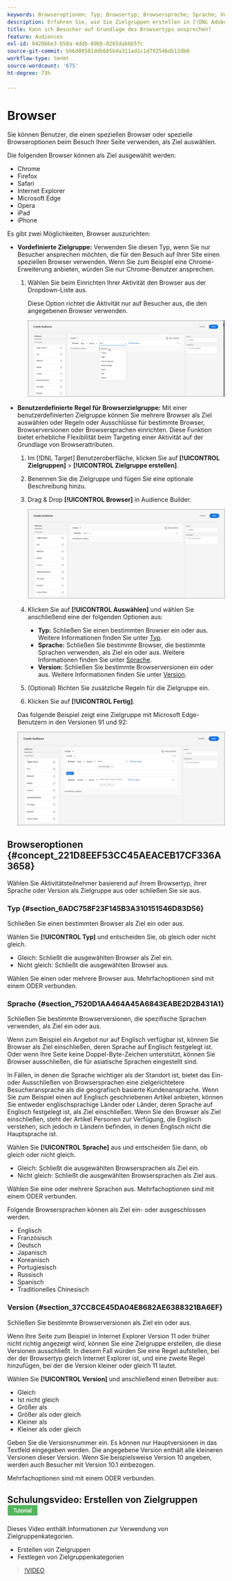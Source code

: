 ```yaml
---
keywords: Browseroptionen; Typ; Browsertyp; Browsersprache; Sprache; Version; Browserversion
description: Erfahren Sie, wie Sie Zielgruppen erstellen in [!DNL Adobe Target] , um Benutzer anzusprechen, die einen bestimmten Browser oder bestimmte Browseroptionen beim Besuch Ihrer Seite verwenden.
title: Kann ich Besucher auf Grundlage des Browsertyps ansprechen?
feature: Audiences
exl-id: 8420bbe3-b58a-4ddb-89bb-0265dab6b5fc
source-git-commit: bb6d08581ddb685b4a311ad1c1d792546db12db6
workflow-type: tm+mt
source-wordcount: '675'
ht-degree: 73%

---
```


# Browser

Sie können Benutzer, die einen speziellen Browser oder spezielle Browseroptionen beim Besuch Ihrer Seite verwenden, als Ziel auswählen.

Die folgenden Browser können als Ziel ausgewählt werden:

* Chrome
* Firefox
* Safari
* Internet Explorer
* Microsoft Edge
* Opera
* iPad  
* iPhone

Es gibt zwei Möglichkeiten, Browser auszurichten:

* **Vordefinierte Zielgruppe:** Verwenden Sie diesen Typ, wenn Sie nur Besucher ansprechen möchten, die für den Besuch auf Ihrer Site einen speziellen Browser verwenden. Wenn Sie zum Beispiel eine Chrome-Erweiterung anbieten, würden Sie nur Chrome-Benutzer ansprechen.

   1. Wählen Sie beim Einrichten Ihrer Aktivität den Browser aus der Dropdown-Liste aus.

      Diese Option richtet die Aktivität nur auf Besucher aus, die den angegebenen Browser verwenden.

      ![Target Chrome-Benutzer](/help/main/c-target/c-audiences/c-target-rules/assets/target-chrome.png)

* **Benutzerdefinierte Regel für Browserzielgruppe:** Mit einer benutzerdefinierten Zielgruppe können Sie mehrere Browser als Ziel auswählen oder Regeln oder Ausschlüsse für bestimmte Browser, Browserversionen oder Browsersprachen einrichten. Diese Funktion bietet erhebliche Flexibilität beim Targeting einer Aktivität auf der Grundlage von Browserattributen.

   1. Im [!DNL Target] Benutzeroberfläche, klicken Sie auf **[!UICONTROL Zielgruppen]** > **[!UICONTROL Zielgruppe erstellen]**.
   1. Benennen Sie die Zielgruppe und fügen Sie eine optionale Beschreibung hinzu.
   1. Drag &amp; Drop **[!UICONTROL Browser]** in Audience Builder.

      ![Regeln > Browser](assets/target_browser.png)

   1. Klicken Sie auf **[!UICONTROL Auswählen]** und wählen Sie anschließend eine der folgenden Optionen aus:

      * **Typ:** Schließen Sie einen bestimmten Browser ein oder aus. Weitere Informationen finden Sie unter [Typ](/help/main/c-target/c-audiences/c-target-rules/browser.md#section_6ADC758F23F145B3A310151546D83D56).
      * **Sprache:** Schließen Sie bestimmte Browser, die bestimmte Sprachen verwenden, als Ziel ein oder aus. Weitere Informationen finden Sie unter [Sprache](/help/main/c-target/c-audiences/c-target-rules/browser.md#section_7520D1AA464A45A6843EABE2D2B431A1).
      * **Version:** Schließen Sie bestimmte Browserversionen ein oder aus. Weitere Informationen finden Sie unter [Version](/help/main/c-target/c-audiences/c-target-rules/browser.md#section_37CC8CE45DA04E8682AE6388321BA6EF).

   1. (Optional) Richten Sie zusätzliche Regeln für die Zielgruppe ein.
   1. Klicken Sie auf **[!UICONTROL Fertig]**.

  Das folgende Beispiel zeigt eine Zielgruppe mit Microsoft Edge-Benutzern in den Versionen 91 und 92:

  ![Target Edge 91 oder 92](assets/target_edge.png)

## Browseroptionen {#concept_221D8EEF53CC45AEACEB17CF336A3658}

Wählen Sie Aktivitätsteilnehmer basierend auf ihrem Browsertyp, ihrer Sprache oder Version als Zielgruppe aus oder schließen Sie sie aus.

### Typ  {#section_6ADC758F23F145B3A310151546D83D56}

Schließen Sie einen bestimmten Browser als Ziel ein oder aus.

Wählen Sie **[!UICONTROL Typ]** und entscheiden Sie, ob gleich oder nicht gleich.

* Gleich: Schließt die ausgewählten Browser als Ziel ein.
* Nicht gleich: Schließt die ausgewählten Browser aus.

Wählen Sie einen oder mehrere Browser aus. Mehrfachoptionen sind mit einem ODER verbunden.

### Sprache  {#section_7520D1AA464A45A6843EABE2D2B431A1}

Schließen Sie bestimmte Browserversionen, die spezifische Sprachen verwenden, als Ziel ein oder aus.

Wenn zum Beispiel ein Angebot nur auf Englisch verfügbar ist, können Sie Browser als Ziel einschließen, deren Sprache auf Englisch festgelegt ist. Oder wenn Ihre Seite keine Doppel-Byte-Zeichen unterstützt, können Sie Browser ausschließen, die für asiatische Sprachen eingestellt sind.

In Fällen, in denen die Sprache wichtiger als der Standort ist, bietet das Ein- oder Ausschließen von Browsersprachen eine zielgerichtetere Besucheransprache als die geografisch basierte Kundenansprache. Wenn Sie zum Beispiel einen auf Englisch geschriebenen Artikel anbieten, können Sie entweder englischsprachige Länder oder Länder, deren Sprache auf Englisch festgelegt ist, als Ziel einschließen. Wenn Sie den Browser als Ziel einschließen, steht der Artikel Personen zur Verfügung, die Englisch verstehen, sich jedoch in Ländern befinden, in denen Englisch nicht die Hauptsprache ist.

Wählen Sie **[!UICONTROL Sprache]** aus und entscheiden Sie dann, ob gleich oder nicht gleich.

* Gleich: Schließt die ausgewählten Browsersprachen als Ziel ein.
* Nicht gleich: Schließt die ausgewählten Browsersprachen als Ziel aus.

Wählen Sie eine oder mehrere Sprachen aus. Mehrfachoptionen sind mit einem ODER verbunden.

Folgende Browsersprachen können als Ziel ein- oder ausgeschlossen werden.

* Englisch
* Französisch
* Deutsch
* Japanisch
* Koreanisch
* Portugiesisch
* Russisch
* Spanisch
* Traditionelles Chinesisch

### Version  {#section_37CC8CE45DA04E8682AE6388321BA6EF}

Schließen Sie bestimmte Browserversionen als Ziel ein oder aus.

Wenn Ihre Seite zum Beispiel in Internet Explorer Version 11 oder früher nicht richtig angezeigt wird, können Sie eine Zielgruppe erstellen, die diese Versionen ausschließt. In diesem Fall würden Sie eine Regel aufstellen, bei der der Browsertyp gleich Internet Explorer ist, und eine zweite Regel hinzufügen, bei der die Version kleiner oder gleich 11 lautet.

Wählen Sie **[!UICONTROL Version]** und anschließend einen Betreiber aus:

* Gleich
* Ist nicht gleich
* Größer als
* Größer als oder gleich
* Kleiner als
* Kleiner als oder gleich

Geben Sie die Versionsnummer ein. Es können nur Hauptversionen in das Textfeld eingegeben werden. Die angegebene Version enthält alle kleineren Versionen dieser Version. Wenn Sie beispielsweise Version 10 angeben, werden auch Besucher mit Version 10.1 einbezogen.

Mehrfachoptionen sind mit einem ODER verbunden.

## Schulungsvideo: Erstellen von Zielgruppen ![Tutorial-Badge](/help/main/assets/tutorial.png)

Dieses Video enthält Informationen zur Verwendung von Zielgruppenkategorien.

* Erstellen von Zielgruppen
* Festlegen von Zielgruppenkategorien

>[!VIDEO](https://video.tv.adobe.com/v/17392)
